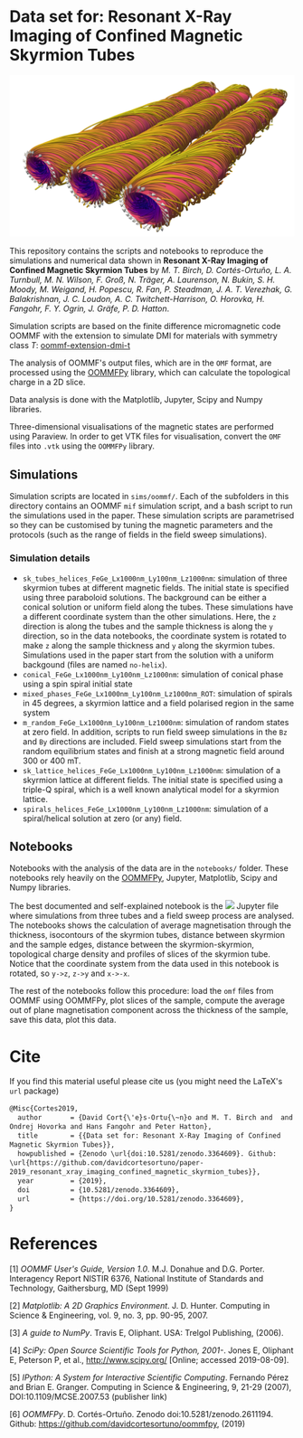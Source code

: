 # Data set for: Resonant X-Ray Imaging of Confined Magnetic Skyrmion Tubes

![](figures/sk_tubes_vorticity_im.png)

This repository contains the scripts and notebooks to reproduce the simulations
and numerical data shown in **Resonant X-Ray Imaging of Confined Magnetic
Skyrmion Tubes** by *M. T. Birch, D. Cortés-Ortuño,  L. A. Turnbull, M. N.
Wilson, F. Groß, N. Träger, A.  Laurenson, N. Bukin, S. H. Moody, M.  Weigand,
H. Popescu, R. Fan, P. Steadman, J. A. T. Verezhak, G. Balakrishnan, J. C.
Loudon, A. C. Twitchett-Harrison, O.  Horovka, H. Fangohr, F. Y. Ogrin, J.
Gräfe, P. D.  Hatton*.

Simulation scripts are based on the finite difference micromagnetic code OOMMF
with the extension to simulate DMI for materials with symmetry class *T*:
[oommf-extension-dmi-t](https://github.com/joommf/oommf-extension-dmi-t)

The analysis of OOMMF's output files, which are in the `OMF` format, are
processed using the [OOMMFPy](https://github.com/davidcortesortuno/oommfpy)
library, which can calculate the topological charge in a 2D slice. 

Data analysis is done with the Matplotlib, Jupyter, Scipy and Numpy libraries.

Three-dimensional visualisations of the magnetic states are performed using
Paraview. In order to get VTK files for visualisation, convert the `OMF` files
into `.vtk` using the `OOMMFPy` library.

## Simulations

Simulation scripts are located in `sims/oommf/`. Each of the subfolders in this
directory contains an OOMMF `mif` simulation script, and a bash script to run
the simulations used in the paper. These simulation scripts are parametrised so
they can be customised by tuning the magnetic parameters and the protocols
(such as the range of fields in the field sweep simulations).

### Simulation details

- `sk_tubes_helices_FeGe_Lx1000nm_Ly100nm_Lz1000nm`: simulation of three skyrmion tubes at different magnetic fields. The initial state is specified using three paraboloid solutions. The background can be either a conical solution or uniform field along the tubes. These simulations have a different coordinate system than the other simulations. Here, the `z` direction is along the tubes and the sample thickness is along the `y` direction, so in the data notebooks, the coordinate system is rotated to make `z` along the sample thickness and `y` along the skyrmion tubes. Simulations used in the paper start from the solution with a uniform backgound (files are named `no-helix`).
- `conical_FeGe_Lx1000nm_Ly100nm_Lz1000nm`: simulation of conical phase using a spin spiral initial state
- `mixed_phases_FeGe_Lx1000nm_Ly100nm_Lz1000nm_ROT`: simulation of spirals in 45 degrees, a skyrmion lattice and a field polarised region in the same system
- `m_random_FeGe_Lx1000nm_Ly100nm_Lz1000nm`: simulation of random states at zero field. In addition, scripts to run field sweep simulations in the `Bz` and `By` directions are included. Field sweep simulations start from the random equilibrium states and finish at a strong magnetic field around 300 or 400 mT.
- `sk_lattice_helices_FeGe_Lx1000nm_Ly100nm_Lz1000nm`: simulation of a skyrmion lattice at different fields. The initial state is specified using a triple-Q spiral, which is a well known analytical model for a skyrmion lattice.
- `spirals_helices_FeGe_Lx1000nm_Ly100nm_Lz1000nm`: simulation of a spiral/helical solution at zero (or any) field.

## Notebooks

Notebooks with the analysis of the data are in the `notebooks/` folder. These
notebooks rely heavily on the
[OOMMFPy](https://github.com/davidcortesortuno/oommfpy), Jupyter, Matplotlib,
Scipy and Numpy libraries. 

The best documented and self-explained notebook is the
![](notebooks/sk_tubes_field_sweep.ipynb) Jupyter file where simulations from
three tubes and a field sweep process are analysed. The notebooks shows the
calculation of average magnetisation through the thickness, isocontours of the
skyrmion tubes, distance between skyrmion and the sample edges, distance
between the skyrmion-skyrmion, topological charge density and profiles of
slices of the skyrmion tube. Notice that the coordinate system from the data
used in this notebook is rotated, so `y->z`, `z->y` and `x->-x`.

The rest of the notebooks follow this procedure: load the `omf` files from
OOMMF using OOMMFPy, plot slices of the sample, compute the average out of
plane magnetisation component across the thickness of the sample, save this
data, plot this data.


# Cite

If you find this material useful please cite us (you might need the LaTeX's
`url` package)

    @Misc{Cortes2019,
      author       = {David Cort{\'e}s-Ortu{\~n}o and M. T. Birch and  and Ondrej Hovorka and Hans Fangohr and Peter Hatton},
      title        = {{Data set for: Resonant X-Ray Imaging of Confined Magnetic Skyrmion Tubes}},
      howpublished = {Zenodo \url{doi:10.5281/zenodo.3364609}. Github: \url{https://github.com/davidcortesortuno/paper-2019_resonant_xray_imaging_confined_magnetic_skyrmion_tubes}},
      year         = {2019},
      doi          = {10.5281/zenodo.3364609},
      url          = {https://doi.org/10.5281/zenodo.3364609},
    }

# References

[1] *OOMMF User's Guide, Version 1.0*. M.J. Donahue and D.G. Porter.
Interagency Report NISTIR 6376, National Institute of Standards and Technology,
Gaithersburg, MD (Sept 1999) 

[2] *Matplotlib: A 2D Graphics Environment*. J. D. Hunter. Computing in Science
& Engineering, vol. 9, no. 3, pp. 90-95, 2007.

[3] *A guide to NumPy*. Travis E, Oliphant. USA: Trelgol Publishing, (2006).

[4] *SciPy: Open Source Scientific Tools for Python, 2001-*. Jones E, Oliphant
E, Peterson P, et al., http://www.scipy.org/ [Online; accessed 2019-08-09].

[5] *IPython: A System for Interactive Scientific Computing*. Fernando Pérez
and Brian E. Granger. Computing in Science & Engineering, 9, 21-29 (2007),
DOI:10.1109/MCSE.2007.53 (publisher link)

[6] *OOMMFPy*. D. Cortés-Ortuño. Zenodo doi:10.5281/zenodo.2611194. Github:
https://github.com/davidcortesortuno/oommfpy, (2019)

